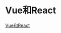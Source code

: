 <!--
 * @Author: tangdaoyong
 * @Date: 2021-02-18 18:08:51
 * @LastEditors: tangdaoyong
 * @LastEditTime: 2021-02-18 18:09:11
 * @Description: Vue和React
-->
# Vue和React

[Vue和React](http://caibaojian.com/vue-vs-react.html)